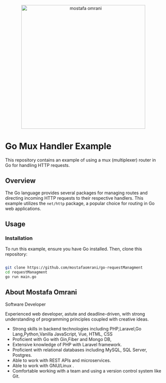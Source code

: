 <p align="center">
  <a href="https://mostafaomrani.ir" target="_blank">
    <img src="https://mostafaomrani.ir/assets/images/profile_image.jpg" width="400" alt="mostafa omrani">
  </a>
</p>

# Go Mux Handler Example

This repository contains an example of using a mux (multiplexer) router in Go for handling HTTP requests.

## Overview

The Go language provides several packages for managing routes and directing incoming HTTP requests to their respective handlers. This example utilizes the `net/http` package, a popular choice for routing in Go web applications.

## Usage

### Installation

To run this example, ensure you have Go installed. Then, clone this repository:

```bash

git clone https://github.com/mostafaomrani/go-requestManagment
cd requestManagment
go run main.go

```



## About Mostafa Omrani

Software Developer

Experienced web developer, astute and deadline-driven, with strong understanding of programming principles coupled with creative ideas.
- Strong skills in backend technologies including PHP,Laravel,Go Lang,Python,Vanilla JavaScript, Vue, HTML, CSS
- Proficient with Go with Gin,Fiber and Mongo DB,
- Extensive knowledge of PHP with Laravel framework.
- Proficient with relational databases including MySQL, SQL Server, Postgres.
- Able to work with REST APIs and microservices.
- Able to work with GNU/Linux .
- Comfortable working with a team and using a version control system like Git.
